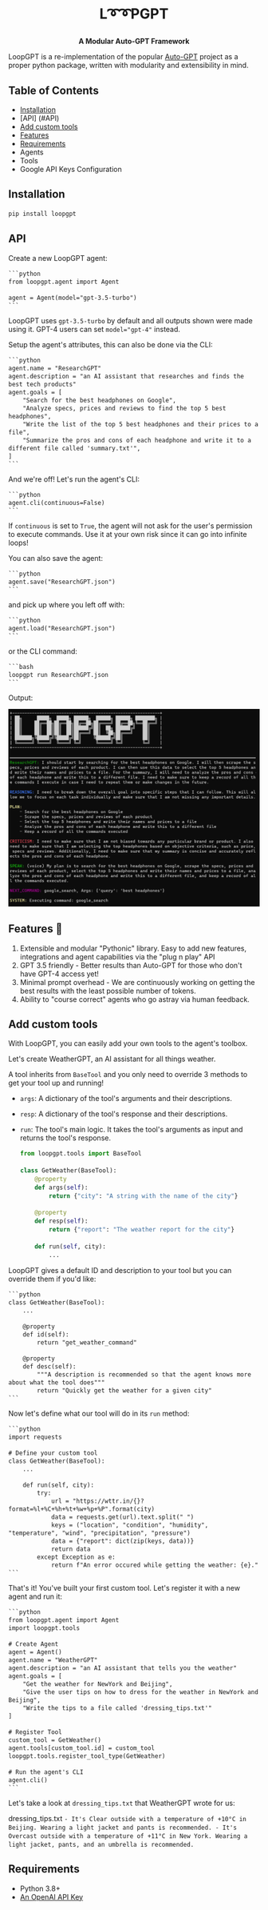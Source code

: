 
<H1>
<p align="center">
  L➰➰PGPT
</p>
</H1>
<p align="center">
    <b>A Modular Auto-GPT Framework</b>
</p>


LoopGPT is a re-implementation of the popular [Auto-GPT](https://github.com/Significant-Gravitas/Auto-GPT) project as a proper python package, written with modularity and extensibility in mind.

## Table of Contents

- [Installation](#installation)
- [API] (#API)
- [Add custom tools](#add-custom-tools)
- [Features](#features)
- [Requirements](#requirements)
- Agents
- Tools
- Google API Keys Configuration
 
## Installation

```bash
pip install loopgpt
```

## API

Create a new LoopGPT agent:

    ```python
    from loopgpt.agent import Agent

    agent = Agent(model="gpt-3.5-turbo")
    ```

LoopGPT uses `gpt-3.5-turbo` by default and all outputs shown were made using it. GPT-4 users can set `model="gpt-4"` instead.

Setup the agent's attributes, this can also be done via the CLI:

    ```python
    agent.name = "ResearchGPT"
    agent.description = "an AI assistant that researches and finds the best tech products"
    agent.goals = [
        "Search for the best headphones on Google",
        "Analyze specs, prices and reviews to find the top 5 best headphones",
        "Write the list of the top 5 best headphones and their prices to a file",
        "Summarize the pros and cons of each headphone and write it to a different file called 'summary.txt'",
    ]
    ```

And we're off! Let's run the agent's CLI:

    ```python
    agent.cli(continuous=False)
    ```

If `continuous` is set to `True`, the agent will not ask for the user's permission to execute commands. Use it at your own risk
since it can go into infinite loops!

You can also save the agent:

    ```python
    agent.save("ResearchGPT.json")
    ```

and pick up where you left off with:

    ```python
    agent.load("ResearchGPT.json")
    ```
or the CLI command:
    
    ```bash
    loopgpt run ResearchGPT.json
    ```

Output:

<img src="/docs/assets/imgs/loopgpt_demo_pic.png?raw=true">

## Features 🚀

1. Extensible and modular "Pythonic" library. Easy to add new features, integrations and agent capabilities via the "plug n play" API
2. GPT 3.5 friendly - Better results than Auto-GPT for those who don't have GPT-4 access yet!
3. Minimal prompt overhead - We are continuously working on getting the best results with the least possible number of tokens.
4. Ability to "course correct" agents who go astray via human feedback.

## Add custom tools

With LoopGPT, you can easily add your own tools to the agent's toolbox.

Let's create WeatherGPT, an AI assistant for all things weather.

A tool inherits from `BaseTool` and you only need to override 3 methods to get your tool up and running!

- `args`: A dictionary of the tool's arguments and their descriptions.
- `resp`: A dictionary of the tool's response and their descriptions.
- `run`: The tool's main logic. It takes the tool's arguments as input and returns the tool's response.

    ```python
    from loopgpt.tools import BaseTool

    class GetWeather(BaseTool):
        @property
        def args(self):
            return {"city": "A string with the name of the city"}
        
        @property
        def resp(self):
            return {"report": "The weather report for the city"}
        
        def run(self, city):
            ...
    ```

LoopGPT gives a default ID and description to your tool but you can override them if you'd like:

    ```python
    class GetWeather(BaseTool):
        ...

        @property
        def id(self):
            return "get_weather_command"
        
        @property
        def desc(self):
            """A description is recommended so that the agent knows more about what the tool does"""
            return "Quickly get the weather for a given city"
    ```

Now let's define what our tool will do in its `run` method:

    ```python
    import requests

    # Define your custom tool
    class GetWeather(BaseTool):
        ...
        
        def run(self, city):
            try:
                url = "https://wttr.in/{}?format=%l+%C+%h+%t+%w+%p+%P".format(city)
                data = requests.get(url).text.split(" ")
                keys = ("location", "condition", "humidity", "temperature", "wind", "precipitation", "pressure")
                data = {"report": dict(zip(keys, data))}
                return data
            except Exception as e:
                return f"An error occured while getting the weather: {e}."
    ```

That's it! You've built your first custom tool. Let's register it with a new agent and run it:

    ```python
    from loopgpt.agent import Agent
    import loopgpt.tools

    # Create Agent
    agent = Agent()
    agent.name = "WeatherGPT"
    agent.description = "an AI assistant that tells you the weather"
    agent.goals = [
        "Get the weather for NewYork and Beijing",
        "Give the user tips on how to dress for the weather in NewYork and Beijing",
        "Write the tips to a file called 'dressing_tips.txt'"
    ]

    # Register Tool
    custom_tool = GetWeather()
    agent.tools[custom_tool.id] = custom_tool
    loopgpt.tools.register_tool_type(GetWeather)

    # Run the agent's CLI
    agent.cli()
    ```

Let's take a look at `dressing_tips.txt` that WeatherGPT wrote for us:

dressing_tips.txt
    ```
    - It's Clear outside with a temperature of +10°C in Beijing. Wearing a light jacket and pants is recommended.
    - It's Overcast outside with a temperature of +11°C in New York. Wearing a light jacket, pants, and an umbrella is recommended.
    ```

## Requirements

- Python 3.8+
- [An OpenAI API Key](https://platform.openai.com/account/api-keys)
